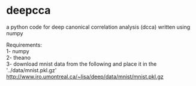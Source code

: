 deepcca
=======

a python code for deep canonical correlation analysis (dcca) written using numpy
  
Requirements:  
1- numpy  
2- theano  
3- download mnist data from the following and place it in the '../data/mnist.pkl.gz'  
   http://www.iro.umontreal.ca/~lisa/deep/data/mnist/mnist.pkl.gz  
   
